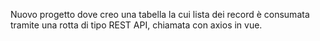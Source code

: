 Nuovo progetto dove creo una tabella la cui lista dei record è consumata tramite una rotta di tipo REST API, chiamata con axios in vue.
